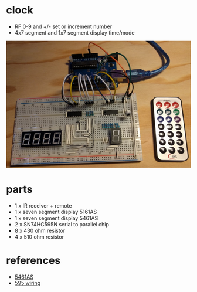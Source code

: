 # clock

- RF 0-9 and +/- set or increment number
- 4x7 segment and 1x7 segment display time/mode

![example](https://github.com/dulrich/arduino/blob/master/clock/example.jpg?raw=true)

# parts

- 1 x IR receiver + remote
- 1 x seven segment display 5161AS
- 1 x seven segment display 5461AS
- 2 x SN74HC595N serial to parallel chip
- 8 x 430 ohm resistor
- 4 x 510 ohm resistor

# references

- [5461AS](http://thomas.bibby.ie/using-the-kyx-5461as-4-digit-7-segment-led-display-with-arduino/)
- [595 wiring](https://www.arduino.cc/en/Tutorial/ShiftOut)
